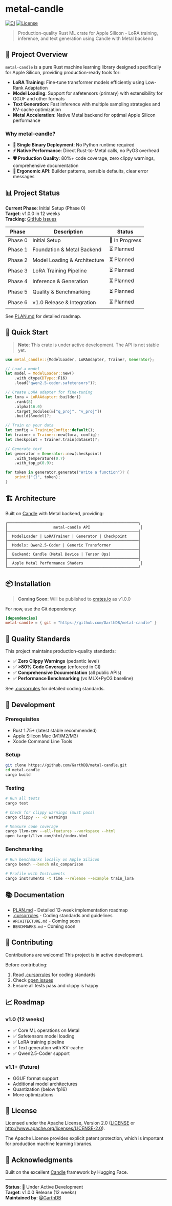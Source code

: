 # metal-candle

[![CI](https://github.com/GarthDB/metal-candle/workflows/CI/badge.svg)](https://github.com/GarthDB/metal-candle/actions)
[![License](https://img.shields.io/badge/license-Apache--2.0-blue.svg)](LICENSE)

> Production-quality Rust ML crate for Apple Silicon - LoRA training, inference, and text generation using Candle with Metal backend

## 🎯 Project Overview

`metal-candle` is a pure Rust machine learning library designed specifically for Apple Silicon, providing production-ready tools for:

- **LoRA Training**: Fine-tune transformer models efficiently using Low-Rank Adaptation
- **Model Loading**: Support for safetensors (primary) with extensibility for GGUF and other formats
- **Text Generation**: Fast inference with multiple sampling strategies and KV-cache optimization
- **Metal Acceleration**: Native Metal backend for optimal Apple Silicon performance

### Why metal-candle?

- **🚀 Single Binary Deployment**: No Python runtime required
- **⚡ Native Performance**: Direct Rust-to-Metal calls, no PyO3 overhead
- **🛡️ Production Quality**: 80%+ code coverage, zero clippy warnings, comprehensive documentation
- **🎨 Ergonomic API**: Builder patterns, sensible defaults, clear error messages

## 📊 Project Status

**Current Phase**: Initial Setup (Phase 0)  
**Target**: v1.0.0 in 12 weeks  
**Tracking**: [GitHub Issues](https://github.com/GarthDB/metal-candle/issues)

| Phase | Description | Status |
|-------|-------------|--------|
| Phase 0 | Initial Setup | 🚧 In Progress |
| Phase 1 | Foundation & Metal Backend | ⏳ Planned |
| Phase 2 | Model Loading & Architecture | ⏳ Planned |
| Phase 3 | LoRA Training Pipeline | ⏳ Planned |
| Phase 4 | Inference & Generation | ⏳ Planned |
| Phase 5 | Quality & Benchmarking | ⏳ Planned |
| Phase 6 | v1.0 Release & Integration | ⏳ Planned |

See [PLAN.md](PLAN.md) for detailed roadmap.

## 🚀 Quick Start

> **Note**: This crate is under active development. The API is not stable yet.

```rust
use metal_candle::{ModelLoader, LoRAAdapter, Trainer, Generator};

// Load a model
let model = ModelLoader::new()
    .with_dtype(DType::F16)
    .load("qwen2.5-coder.safetensors")?;

// Create LoRA adapter for fine-tuning
let lora = LoRAAdapter::builder()
    .rank(8)
    .alpha(16.0)
    .target_modules(&["q_proj", "v_proj"])
    .build(&model)?;

// Train on your data
let config = TrainingConfig::default();
let trainer = Trainer::new(lora, config);
let checkpoint = trainer.train(dataset)?;

// Generate text
let generator = Generator::new(checkpoint)
    .with_temperature(0.7)
    .with_top_p(0.9);

for token in generator.generate("Write a function")? {
    print!("{}", token);
}
```

## 🏗️ Architecture

Built on [Candle](https://github.com/huggingface/candle) with Metal backend, providing:

```
┌─────────────────────────────────────────────────────────┐
│                    metal-candle API                      │
├─────────────────────────────────────────────────────────┤
│  ModelLoader | LoRATrainer | Generator | Checkpoint     │
├─────────────────────────────────────────────────────────┤
│  Models: Qwen2.5-Coder | Generic Transformer            │
├─────────────────────────────────────────────────────────┤
│  Backend: Candle (Metal Device | Tensor Ops)            │
├─────────────────────────────────────────────────────────┤
│  Apple Metal Performance Shaders                         │
└─────────────────────────────────────────────────────────┘
```

## 📦 Installation

> **Coming Soon**: Will be published to [crates.io](https://crates.io) as v1.0.0

For now, use the Git dependency:

```toml
[dependencies]
metal-candle = { git = "https://github.com/GarthDB/metal-candle" }
```

## 🎯 Quality Standards

This project maintains production-quality standards:

- ✅ **Zero Clippy Warnings** (pedantic level)
- ✅ **≥80% Code Coverage** (enforced in CI)
- ✅ **Comprehensive Documentation** (all public APIs)
- ✅ **Performance Benchmarking** (vs MLX+PyO3 baseline)

See [.cursorrules](.cursorrules) for detailed coding standards.

## 🧪 Development

### Prerequisites

- Rust 1.75+ (latest stable recommended)
- Apple Silicon Mac (M1/M2/M3)
- Xcode Command Line Tools

### Setup

```bash
git clone https://github.com/GarthDB/metal-candle.git
cd metal-candle
cargo build
```

### Testing

```bash
# Run all tests
cargo test

# Check for clippy warnings (must pass)
cargo clippy -- -D warnings

# Measure code coverage
cargo llvm-cov --all-features --workspace --html
open target/llvm-cov/html/index.html
```

### Benchmarking

```bash
# Run benchmarks locally on Apple Silicon
cargo bench --bench mlx_comparison

# Profile with Instruments
cargo instruments -t Time --release --example train_lora
```

## 📚 Documentation

- [PLAN.md](PLAN.md) - Detailed 12-week implementation roadmap
- [.cursorrules](.cursorrules) - Coding standards and guidelines
- `ARCHITECTURE.md` - Coming soon
- `BENCHMARKS.md` - Coming soon

## 🤝 Contributing

Contributions are welcome! This project is in active development.

Before contributing:
1. Read [.cursorrules](.cursorrules) for coding standards
2. Check [open issues](https://github.com/GarthDB/metal-candle/issues)
3. Ensure all tests pass and clippy is happy

## 📈 Roadmap

### v1.0 (12 weeks)
- ✅ Core ML operations on Metal
- ✅ Safetensors model loading
- ✅ LoRA training pipeline
- ✅ Text generation with KV-cache
- ✅ Qwen2.5-Coder support

### v1.1+ (Future)
- GGUF format support
- Additional model architectures
- Quantization (below fp16)
- More optimizations

## 📜 License

Licensed under the Apache License, Version 2.0 ([LICENSE](LICENSE) or http://www.apache.org/licenses/LICENSE-2.0).

The Apache License provides explicit patent protection, which is important for production machine learning libraries.

## 🙏 Acknowledgments

Built on the excellent [Candle](https://github.com/huggingface/candle) framework by Hugging Face.

---

**Status**: 🚧 Under Active Development  
**Target**: v1.0.0 Release (12 weeks)  
**Maintained by**: [@GarthDB](https://github.com/GarthDB)

